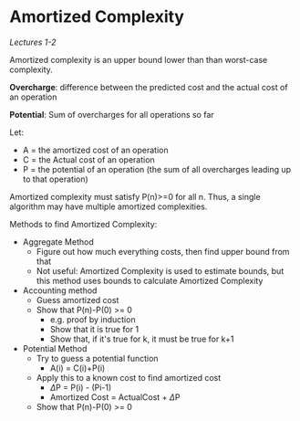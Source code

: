 Amortized Complexity
====================

*Lectures 1-2*

Amortized complexity is an upper bound lower than than worst-case complexity.

**Overcharge**: difference between the predicted cost and the actual cost of an operation

**Potential**: Sum of overcharges for all operations so far

Let:

* A = the amortized cost of an operation
* C = the Actual cost of an operation
* P = the potential of an operation (the sum of all overcharges leading up to that operation)

Amortized complexity must satisfy P(n)>=0 for all n. Thus, a single algorithm may have multiple amortized complexities.

Methods to find Amortized Complexity:

* Aggregate Method
	* Figure out how much everything costs, then find upper bound from that
	* Not useful: Amortized Complexity is used to estimate bounds, but this method uses bounds to calculate Amortized Complexity
* Accounting method
	* Guess amortized cost
	* Show that P(n)-P(0) >= 0
		* e.g. proof by induction
		* Show that it is true for 1
		* Show that, if it's true for k, it must be true for k+1
* Potential Method
	* Try to guess a potential function
		* A(i) = C(i)+P(i)
	* Apply this to a known cost to find amortized cost
		* $\Delta$P = P(i) - (Pi-1)
		* Amortized Cost = ActualCost + $\Delta$P
	* Show that P(n)-P(0) >= 0
